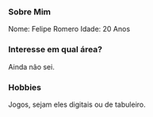 ### Sobre Mim 
Nome: Felipe Romero
Idade: 20 Anos

### Interesse em qual área?

Ainda não sei.

### Hobbies

Jogos, sejam eles digitais ou de tabuleiro.